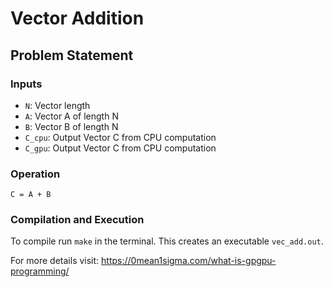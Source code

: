 # Vector Addition

## Problem Statement
### Inputs
- `N`: Vector length
- `A`: Vector A of length N
- `B`: Vector B of length N
- `C_cpu`: Output Vector C from CPU computation
- `C_gpu`: Output Vector C from CPU computation

### Operation
`C = A + B`

### Compilation and Execution
To compile run `make` in the terminal. This creates an executable `vec_add.out`. 

For more details visit: https://0mean1sigma.com/what-is-gpgpu-programming/